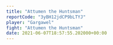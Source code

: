 ```yaml
---
title: "Attumen the Huntsman"
reportCode: "3yBH12jdCP9bLTYJ"
player: "Gargawel"
fight: "Attumen the Huntsman"
date: 2021-06-07T18:57:55.202000+00:00
---
```

